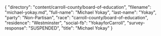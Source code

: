 {
  "directory": "content/carroll-county/board-of-education",
  "filename": "michael-yokay.md",
  "full-name": "Michael Yokay",
  "last-name": "Yokay",
  "party": "Non-Partisan",
  "race": "carroll-county/board-of-education",
  "residence": "Westminster",
  "social-fb": "YokayforCarroll",
  "survey-response": "SUSPENDED",
  "title": "Michael Yokay"
}
